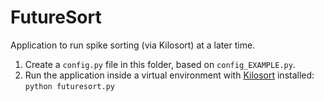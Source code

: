 # FutureSort
Application to run spike sorting (via Kilosort) at a later time.

1. Create a `config.py` file in this folder, based on `config_EXAMPLE.py`.
2. Run the application inside a virtual environment with [Kilosort](https://github.com/MouseLand/Kilosort) installed:
`python futuresort.py`

